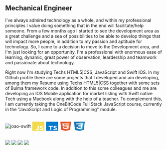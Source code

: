 ## Mechanical Engineer
I've always admired technology as a whole, and within my professional principles I value doing something that in the end will facilitate/help someone. From a few months ago I started to see the development area as a great challenge and a sea of possibilities to be able to develop things that will impact more people, in addition to my passion and aptitude for technology. So, I came to a decision to move to the Development area, and I'm just looking for an opportunity.
I'm a professional with enormous ease of learning, dynamic, great power of observation, leardership and teamwork and passionate about technology.

Right now I'm studying Techs HTML5|CSS, JavaScript and Swift IOS.
In my Github profile there are some projects that I developed and am developing, among them my Resume using Techs HTML5|CSS together with some sets of Bulma framework code. In addition to this some colleagues and me are developing an IOS Mobile application for market listing with Swift native Tech using a Macbook along with the help of a teacher. To complement this, I am currently taking the OneBitCode Full Stack JavaScript course, currently in the "JavaScript and Logic of Programming" module.

<div style="display: inline_block"><br>
  <img align="center" alt="joao-swift" height="30" width="30" src="https://www.pngkey.com/png/full/128-1286315_bird-logo-vector-2-buy-clip-art-swift.png">
  <img align="center" alt="joao-Js" height="30" width="40" src="https://raw.githubusercontent.com/devicons/devicon/master/icons/javascript/javascript-plain.svg">
  <img align="center" alt="joao-Ts" height="30" width="40" src="https://raw.githubusercontent.com/devicons/devicon/master/icons/typescript/typescript-plain.svg">
  <img align="center" alt="joao-HTML" height="30" width="40" src="https://raw.githubusercontent.com/devicons/devicon/master/icons/html5/html5-original.svg">
  <img align="center" alt="joao-CSS" height="30" width="40" src="https://raw.githubusercontent.com/devicons/devicon/master/icons/css3/css3-original.svg">
      
  ##
 
<div> 
    <a href="https://www.instagram.com/jaofranca/" target="_blank"><img src="https://img.shields.io/badge/-Instagram-%23E4405F?style=for-the-badge&logo=instagram&logoColor=white" target="_blank"></a>
 	<a href="https://www.twitch.tv/engnikon" target="_blank"><img src="https://img.shields.io/badge/Twitch-9146FF?style=for-the-badge&logo=twitch&logoColor=white" target="_blank"></a> 
  <a href = "mailto:joaofrancavvz@outlook.com"><img src="https://img.shields.io/badge/-Gmail-%23333?style=for-the-badge&logo=gmail&logoColor=white" target="_blank"></a>
  <a href="https://www.linkedin.com/in/joaofrancamec/" target="_blank"><img src="https://img.shields.io/badge/-LinkedIn-%230077B5?style=for-the-badge&logo=linkedin&logoColor=white" target="_blank"></a> 
  
</div>
